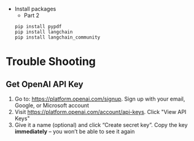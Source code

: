 - Install packages
  - Part 2
  ```
  pip install pypdf
  pip install langchain
  pip install langchain_community
  ```
  
# Trouble Shooting
## Get OpenAI API Key
1. Go to: https://platform.openai.com/signup. Sign up with your email, Google, or Microsoft account
2. Visit https://platform.openai.com/account/api-keys. Click "View API Keys"
3. Give it a name (optional) and click “Create secret key”. Copy the key **immediately** – you won’t be able to see it again


